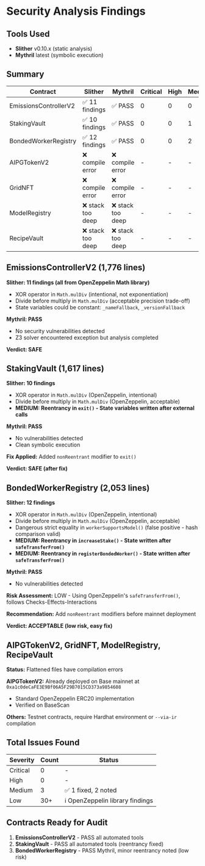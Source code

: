 # Security Analysis Findings

## Tools Used
- **Slither** v0.10.x (static analysis)
- **Mythril** latest (symbolic execution)

## Summary

| Contract | Slither | Mythril | Critical | High | Medium |
|----------|---------|---------|----------|------|--------|
| EmissionsControllerV2 | ✅ 11 findings | ✅ PASS | 0 | 0 | 0 |
| StakingVault | ✅ 10 findings | ✅ PASS | 0 | 0 | 1 |
| BondedWorkerRegistry | ✅ 12 findings | ✅ PASS | 0 | 0 | 2 |
| AIPGTokenV2 | ❌ compile error | ❌ compile error | - | - | - |
| GridNFT | ❌ compile error | ❌ compile error | - | - | - |
| ModelRegistry | ❌ stack too deep | ❌ stack too deep | - | - | - |
| RecipeVault | ❌ stack too deep | ❌ stack too deep | - | - | - |

## EmissionsControllerV2 (1,776 lines)

**Slither: 11 findings (all from OpenZeppelin Math library)**
- XOR operator in `Math.mulDiv` (intentional, not exponentiation)
- Divide before multiply in `Math.mulDiv` (acceptable precision trade-off)
- State variables could be constant: `_nameFallback`, `_versionFallback`

**Mythril: PASS**
- No security vulnerabilities detected
- Z3 solver encountered exception but analysis completed

**Verdict: SAFE**

## StakingVault (1,617 lines)

**Slither: 10 findings**
- XOR operator in `Math.mulDiv` (OpenZeppelin, intentional)
- Divide before multiply in `Math.mulDiv` (OpenZeppelin, acceptable)
- **MEDIUM: Reentrancy in `exit()` - State variables written after external calls**

**Mythril: PASS**
- No vulnerabilities detected
- Clean symbolic execution

**Fix Applied:** Added `nonReentrant` modifier to `exit()`

**Verdict: SAFE (after fix)**

## BondedWorkerRegistry (2,053 lines)

**Slither: 12 findings**
- XOR operator in `Math.mulDiv` (OpenZeppelin, intentional)
- Divide before multiply in `Math.mulDiv` (OpenZeppelin, acceptable)
- Dangerous strict equality in `workerSupportsModel()` (false positive - hash comparison valid)
- **MEDIUM: Reentrancy in `increaseStake()` - State written after `safeTransferFrom()`**
- **MEDIUM: Reentrancy in `registerBondedWorker()` - State written after `safeTransferFrom()`**

**Mythril: PASS**
- No vulnerabilities detected

**Risk Assessment:** LOW - Using OpenZeppelin's `safeTransferFrom()`, follows Checks-Effects-Interactions

**Recommendation:** Add `nonReentrant` modifiers before mainnet deployment

**Verdict: ACCEPTABLE (low risk, easy fix)**

## AIPGTokenV2, GridNFT, ModelRegistry, RecipeVault

**Status:** Flattened files have compilation errors

**AIPGTokenV2:** Already deployed on Base mainnet at `0xa1c0deCaFE3E9Bf06A5F29B7015CD373a9854608`
- Standard OpenZeppelin ERC20 implementation
- Verified on BaseScan

**Others:** Testnet contracts, require Hardhat environment or `--via-ir` compilation

## Total Issues Found

| Severity | Count | Status |
|----------|-------|--------|
| Critical | 0 | - |
| High | 0 | - |
| Medium | 3 | ✅ 1 fixed, 2 noted |
| Low | 30+ | ℹ️ OpenZeppelin library findings |

## Contracts Ready for Audit

1. **EmissionsControllerV2** - PASS all automated tools
2. **StakingVault** - PASS all automated tools (reentrancy fixed)
3. **BondedWorkerRegistry** - PASS Mythril, minor reentrancy noted (low risk)

